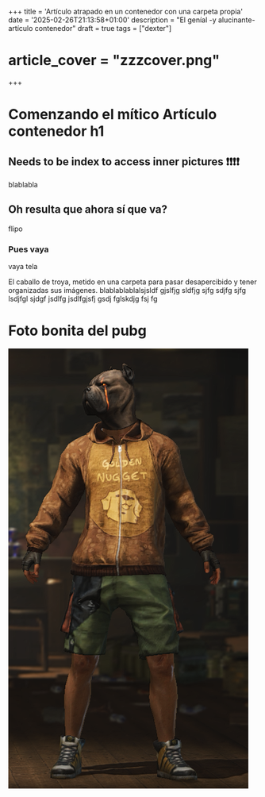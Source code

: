 +++
title = 'Artículo atrapado en un contenedor con una carpeta propia'
date = '2025-02-26T21:13:58+01:00'
description = "El geníal -y alucinante- artículo contenedor"
draft = true
tags = ["dexter"]
# article_cover = "zzzcover.png"
+++

# Comenzando el mítico Artículo contenedor h1

## Needs to be index to access inner pictures ❗❗❗❗

blablabla

## Oh resulta que ahora sí que va?

flipo

### Pues vaya

vaya tela

El caballo de troya, metido en una carpeta para pasar desapercibido y tener organizadas sus imágenes. blablablablalsjsldf gjslfjg sldfjg sjfg sdjfg sjfg lsdjfgl sjdgf jsdlfg jsdlfgjsfj gsdj fglskdjg fsj fg

# Foto bonita del pubg
<!-- ![alt text](/content/articles/contenedor/pubg.png) -->
<!-- ![alt text](/content/articles/contenedor/pubg.png) -->
![joder](pubg.png)

<!-- ![asf](pubg.png) -->